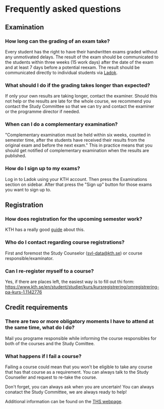 # Frequently asked questions

## Examination

### How long can the grading of an exam take?
Every student has the right to have their handwritten exams graded without any unmotivated delays. The result of the exam should be communicated to the students within three weeks (15 work days) after the date of the exam and at least 7 days before a potential reexam. The result should be communicated directly to individual students via [Ladok](https://www.student.ladok.se/student/app/studentwebb/).

### What should I do if the grading takes longer than expected?
If only your own results are taking longer, contact the examiner. Should this not help or the results are late for the whole course, we recommend you contact the Study Committee so that we can try and contact the examiner or the programme director if needed.

### When can I do a complementary examination?
"Complementary examination must be held within six weeks, counted in semester time, after the students have received their results from the original exam and before the next exam." This in practice means that you should get notified of complementary examination when the results are published.

### How do I sign up to my exams?
Log in to Ladok using your KTH account. Then press the Examinations section on sidebar. After that press the "Sign up" button for those exams you want to sign up to.

## Registration

### How does registration for the upcoming semester work?
KTH has a really good [guide](https://www.kth.se/en/student/studier/val/valja-kurs-1.316312) about this.

### Who do I contact regarding course registrations?
First and foremost the Study Counselor (<svl-data@kth.se>) or course responsible/examinator.

### Can I re-register myself to a course?
Yes, if there are places left, the easiest way is to fill out thi form:
<https://www.kth.se/en/student/studier/kurs/kursregistrering/omregistrering-pa-kurs-1.1142776>

## Credit requirements

### There are two or more obligatory moments I have to attend at the same time, what do I do?
Mail you programe responsible while informing the course responsibles for both of the courses and the Study Comittee.

### What happens if I fail a course?
Failing a course could mean that you won't be eligible to take any course that has that course as a requirement. You can always talk to the Study Counseller and request to re-take the course.

Don't forget, you can always ask when you are uncertain! You can always conatact the Study Committee, we are always ready to help!

Additional information can be found on the [THS webpage](https://thskth.se/en/education).
